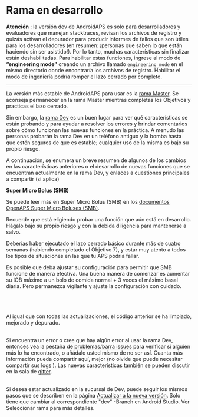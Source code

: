 # Rama en desarrollo

**Atención** : la versión dev de AndroidAPS es solo para desarrolladores y evaluadores que manejan stacktraces, revisan los archivos de registro y quizás activan el depurador para producir informes de fallos que son útiles para los desarrolladores (en resumen: ¡personas que saben lo que están haciendo sin ser asistido!). Por lo tanto, muchas características sin finalizar están deshabilitadas. Para habilitar estas funciones, ingrese al modo de **“engineering mode”** creando un archivo llamado `engineering_mode` en el mismo directorio donde encontraría los archivos de registro. Habilitar el modo de ingeniería podría romper el lazo cerrado por completo.

***

La versión más estable de AndroidAPS para usar es la [rama Master](https://github.com/MilosKozak/AndroidAPS/tree/master). Se aconseja permanecer en la rama Master mientras completas los Objetivos y practicas el lazo cerrado.

Sin embargo, la [rama Dev](https://github.com/MilosKozak/AndroidAPS/tree/dev) es un buen lugar para ver qué características se están probando y para ayudar a resolver los errores y brindar comentarios sobre cómo funcionan las nuevas funciones en la práctica. A menudo las personas probarán la rama Dev en un teléfono antiguo y la bomba hasta que estén seguros de que es estable; cualquier uso de la misma es bajo su propio riesgo.

A continuación, se enumera un breve resumen de algunos de los cambios en las características anteriores o el desarrollo de nuevas funciones que se encuentran actualmente en la rama Dev, y enlaces a cuestiones principales a compartir (si aplica)

**Super Micro Bolus (SMB)**<br>

Se puede leer más en Super Micro Bolus (SMB) en los [documentos OpenAPS Super Micro Boluses (SMB)](https://openaps.readthedocs.io/en/latest/docs/Customize-Iterate/oref1.html#understanding-smb).

Recuerde que está eligiendo probar una función que aún está en desarrollo. Hágalo bajo su propio riesgo y con la debida diligencia para mantenerse a salvo.

Deberías haber ejecutado el lazo cerrado básico durante más de cuatro semanas (habiendo completado el Objetivo 7), y estar muy atento a todos los tipos de situaciones en las que tu APS podría fallar.

Es posible que deba ajustar su configuración para permitir que SMB funcione de manera efectiva. Una buena manera de comenzar es aumentar su IOB máximo a un bolo de comida normal + 3 veces el máximo basal diaria. Pero permanezca vigilante y ajuste la configuración con cuidado.

<br><br><br>
Al igual que con todas las actualizaciones, el código anterior se ha limpiado, mejorado y depurado.
<br><br>

Si encuentra un error o cree que hay algún error al usar la rama Dev, entonces vea la pestaña de [problemas/barra issues](https://github.com/MilosKozak/AndroidAPS/issues) para verificar  si alguien más lo ha encontrado, o añádalo usted mismo de no ser así. Cuanta más información pueda compartir aquí, mejor (no olvide que puede necesitar compartir sus [logs](https://github.com/Lillycgm/AndroidAPSdocs/blob/master/docs/ES/Uso/Acceder%20a%20los%20logs.md) ). Las nuevas características también se pueden discutir en la sala de [gitter](https://gitter.im/MilosKozak/AndroidAPS).
<br><br>

Si desea estar actualizado en la sucursal de Dev, puede seguir los mismos pasos que se describen en la página [Actualizar a la nueva versión](https://github.com/Lillycgm/AndroidAPSdocs/blob/master/docs/ES/Instalando%20AndroidAPS/Actualizar%20a%20una%20nueva%20versi%C3%B3n.md). Solo tiene que cambiar al correspondiente "dev" -Branch en Android Studio. Ver Seleccionar rama para más detalles. 

 

